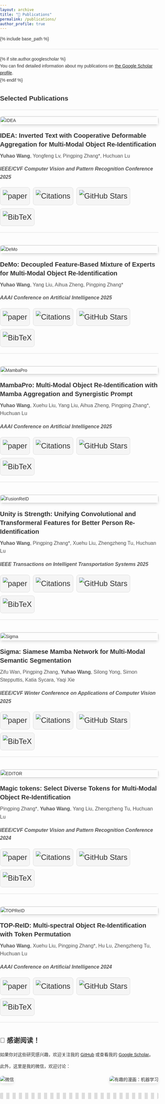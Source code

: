 ```yaml
---
layout: archive
title: "📖 Publications"
permalink: /publications/
author_profile: true
---
```


<style>
  /* 全局样式 */
  body {
    font-family: 'Helvetica', Arial, sans-serif;
    line-height: 1.6;
    color: #333;
    margin: 0;
    padding: 0;
  }

  .publications-container {
    max-width: 800px; /* 容器最大宽度 */
    margin: 0 ;
  }

  /* 发表条目样式 */
  .publication-entry {
    display: flex;
    flex-direction: column; /* 垂直排列 */
    align-items: flex-start; /* 内容左对齐 */
    margin-bottom: 40px;
    border-bottom: 1px solid #ddd;
    padding-bottom: 20px;
  }

  /*.publication-entry:last-child {*/
  /*  border: none; !* 最后一个条目去掉底部边框 *!*/
  /*}*/

  .publication-image {
    width: 100%; /* 图片宽度占满容器 */
    max-width: 800px; /* 图片最大宽度 */
    height: auto;
    border-radius: 8px;
    box-shadow: 0px 4px 8px rgba(0, 0, 0, 0.1);
    margin-bottom: 20px; /* 图片与文本之间的间距 */
  }

  .publication-info {
    flex: 1;
    text-align: left; /* 确保文本左对齐 */
  }

  .publication-title {
    font-size: 20px;
    font-weight: bold;
    line-height: 1.4;
    margin: 0;
  }

  .publication-authors {
    font-size: 16px;
    color: #555;
    margin: 10px 0;
  }

  .publication-conference {
    font-style: italic;
    font-size: 16px;
    color: #555;
  }

  .publication-buttons {
    display: flex;
    gap: 10px; /* 按钮之间的间距 */
    margin-top: 20px;
    flex-wrap: wrap; /* 如果按钮过多，自动换行 */
  }

  .publication-button {
    display: inline-flex;
    align-items: center;
    justify-content: center;
    background-color: #f5f5f5;
    border: 1px solid #ddd;
    border-radius: 8px;
    padding: 8px 8px;
    font-size: 24px;
    text-decoration: none;
    color: #333;
    transition: background-color 0.3s ease;
  }

  .publication-button:hover {
    background-color: #e0e0e0;
  }

  .publication-button img {
    width: auto; /* 按照原始宽度显示 */
    height: auto; /* 按照原始高度显示 */
    margin-right: 0px;
  }

  hr {
    border: 0;
    height: 1px;
    background: #ddd;
    margin: 20px 0;
  }
</style>

{% include base_path %}

<hr>
{% if site.author.googlescholar %}
  <div class="wordwrap">
    You can find detailed information about my publications on <a href="{{site.author.googlescholar}}">the Google Scholar profile</a>.
  </div>
{% endif %}

<div class="publications-container">
  <h2>Selected Publications</h2>
  <hr>

  <!-- Publication 1 -->
  <div class="publication-entry">
    <img src="{{ base_path }}/images/IDEA.png" alt="IDEA" class="publication-image">
    <div class="publication-info">
      <h3 class="publication-title">
        IDEA: Inverted Text with Cooperative Deformable Aggregation for Multi-Modal Object Re-Identification
      </h3>
      <p class="publication-authors">
        <b>Yuhao Wang</b>, Yongfeng Lv, Pingping Zhang*, Huchuan Lu
      </p>
      <p class="publication-conference">
        <b>IEEE/CVF Computer Vision and Pattern Recognition Conference 2025</b>
      </p>
      <div class="publication-buttons">
        <a href="https://arxiv.org/abs/2503.10324" class="publication-button">
          <img src="https://img.shields.io/badge/-Paper-blue?logo=microsoftpowerpoint&logoColor=B7472A&labelColor=white&color=F5F5F5&style=flat" alt="paper">
        </a>
        <a href="https://scholar.google.com/citations?view_op=view_citation&hl=zh-CN&user=WZvjVLkAAAAJ&citation_for_view=WZvjVLkAAAAJ:5nxA0vEk-isC" class="publication-button">
          <img src="https://img.shields.io/badge/dynamic/json?logo=Google%20Scholar&url=https%3A%2F%2Fcdn.jsdelivr.net%2Fgh%2F924973292%2F924973292.github.io%40google-scholar-stats%2Fgoogle_scholar_crawler%2Fresults%2Fgs_data.json&query=$.publications['WZvjVLkAAAAJ:5nxA0vEk-isC'].num_citations&labelColor=f6f6f6&color=9cf&style=flat&label=Citations" alt="Citations">
        </a>
        <a href="https://github.com/924973292/IDEA" class="publication-button">
          <img src="https://img.shields.io/github/stars/924973292/IDEA?style=social" alt="GitHub Stars">
        </a>
        <a href="{{ base_path }}/ciations/IDEA.md" class="publication-button">
          <img src="https://img.shields.io/badge/-BibTeX-blue?labelColor=white&color=F5F5F5&logo=latex&logoColor=008080" alt="BibTeX">
        </a>
      </div>
    </div>
  </div>

  <!-- Publication 2 -->
  <div class="publication-entry">
    <img src="{{ base_path }}/images/DeMo.png" alt="DeMo" class="publication-image">
    <div class="publication-info">
      <h3 class="publication-title">
        DeMo: Decoupled Feature-Based Mixture of Experts for Multi-Modal Object Re-Identification
      </h3>
      <p class="publication-authors">
        <b>Yuhao Wang</b>, Yang Liu, Aihua Zheng, Pingping Zhang*
      </p>
      <p class="publication-conference">
        <b>AAAI Conference on Artificial Intelligence 2025</b>
      </p>
      <div class="publication-buttons">
        <a href="https://arxiv.org/abs/2412.10650" class="publication-button">
          <img src="https://img.shields.io/badge/-Paper-blue?logo=microsoftpowerpoint&logoColor=B7472A&labelColor=white&color=F5F5F5&style=flat" alt="paper">
        </a>
        <a href="https://scholar.google.com/citations?view_op=view_citation&hl=zh-CN&user=WZvjVLkAAAAJ&citation_for_view=WZvjVLkAAAAJ:hqOjcs7Dif8C" class="publication-button">
          <img src="https://img.shields.io/badge/dynamic/json?logo=Google%20Scholar&url=https%3A%2F%2Fcdn.jsdelivr.net%2Fgh%2F924973292%2F924973292.github.io%40google-scholar-stats%2Fgoogle_scholar_crawler%2Fresults%2Fgs_data.json&query=$.publications['WZvjVLkAAAAJ:hqOjcs7Dif8C'].num_citations&labelColor=f6f6f6&color=9cf&style=flat&label=Citations" alt="Citations">
        </a>
        <a href="https://github.com/924973292/DeMo" class="publication-button">
          <img src="https://img.shields.io/github/stars/924973292/DeMo?style=social" alt="GitHub Stars">
        </a>
        <a href="{{ base_path }}/ciations/DeMo.md" class="publication-button">
          <img src="https://img.shields.io/badge/-BibTeX-blue?labelColor=white&color=F5F5F5&logo=latex&logoColor=008080" alt="BibTeX">
        </a>
      </div>
    </div>
  </div>

  <!-- Publication 3 -->
  <div class="publication-entry">
    <img src="{{ base_path }}/images/MambaPro.png" alt="MambaPro" class="publication-image">
    <div class="publication-info">
      <h3 class="publication-title">
        MambaPro: Multi-Modal Object Re-Identification with Mamba Aggregation and Synergistic Prompt
      </h3>
      <p class="publication-authors">
        <b>Yuhao Wang</b>, Xuehu Liu, Yang Liu, Aihua Zheng, Pingping Zhang*, Huchuan Lu
      </p>
      <p class="publication-conference">
        <b>AAAI Conference on Artificial Intelligence 2025</b>
      </p>
      <div class="publication-buttons">
        <a href="https://arxiv.org/abs/2412.10707" class="publication-button">
          <img src="https://img.shields.io/badge/-Paper-blue?logo=microsoftpowerpoint&logoColor=B7472A&labelColor=white&color=F5F5F5&style=flat" alt="paper">
        </a>
        <a href="https://scholar.google.com/citations?view_op=view_citation&hl=zh-CN&user=WZvjVLkAAAAJ&citation_for_view=WZvjVLkAAAAJ:ufrVoPGSRksC" class="publication-button">
          <img src="https://img.shields.io/badge/dynamic/json?logo=Google%20Scholar&url=https%3A%2F%2Fcdn.jsdelivr.net%2Fgh%2F924973292%2F924973292.github.io%40google-scholar-stats%2Fgoogle_scholar_crawler%2Fresults%2Fgs_data.json&query=$.publications['WZvjVLkAAAAJ:ufrVoPGSRksC'].num_citations&labelColor=f6f6f6&color=9cf&style=flat&label=Citations" alt="Citations">
        </a>
        <a href="https://github.com/924973292/MambaPro" class="publication-button">
          <img src="https://img.shields.io/github/stars/924973292/MambaPro?style=social" alt="GitHub Stars">
        </a>
        <a href="{{ base_path }}/ciations/MambaPro.md" class="publication-button">
          <img src="https://img.shields.io/badge/-BibTeX-blue?labelColor=white&color=F5F5F5&logo=latex&logoColor=008080" alt="BibTeX">
        </a>
      </div>
    </div>
  </div>

  <!-- Publication 4 -->
  <div class="publication-entry">
    <img src="{{ base_path }}/images/FusionReID.png" alt="FusionReID" class="publication-image">
    <div class="publication-info">
      <h3 class="publication-title">
        Unity is Strength: Unifying Convolutional and Transformeral Features for Better Person Re-Identification
      </h3>
      <p class="publication-authors">
        <b>Yuhao Wang</b>, Pingping Zhang*, Xuehu Liu, Zhengzheng Tu, Huchuan Lu
      </p>
      <p class="publication-conference">
        <b>IEEE Transactions on Intelligent Transportation Systems 2025</b>
      </p>
      <div class="publication-buttons">
        <a href="https://arxiv.org/abs/2412.17239" class="publication-button">
          <img src="https://img.shields.io/badge/-Paper-blue?logo=microsoftpowerpoint&logoColor=B7472A&labelColor=white&color=F5F5F5&style=flat" alt="paper">
        </a>
        <a href="https://scholar.google.com/citations?view_op=view_citation&hl=zh-CN&user=WZvjVLkAAAAJ&citation_for_view=WZvjVLkAAAAJ:Y0pCki6q_DkC" class="publication-button">
          <img src="https://img.shields.io/badge/dynamic/json?logo=Google%20Scholar&url=https%3A%2F%2Fcdn.jsdelivr.net%2Fgh%2F924973292%2F924973292.github.io%40google-scholar-stats%2Fgoogle_scholar_crawler%2Fresults%2Fgs_data.json&query=$.publications['WZvjVLkAAAAJ:Y0pCki6q_DkC'].num_citations&labelColor=f6f6f6&color=9cf&style=flat&label=Citations" alt="Citations">
        </a>
        <a href="https://github.com/924973292/FusionReID" class="publication-button">
          <img src="https://img.shields.io/github/stars/924973292/FusionReID?style=social" alt="GitHub Stars">
        </a>
        <a href="{{ base_path }}/ciations/FusionReID.md" class="publication-button">
          <img src="https://img.shields.io/badge/-BibTeX-blue?labelColor=white&color=F5F5F5&logo=latex&logoColor=008080" alt="BibTeX">
        </a>
      </div>
    </div>
  </div>

  <!-- Publication 5 -->
  <div class="publication-entry">
    <img src="{{ base_path }}/images/Sigma.png" alt="Sigma" class="publication-image">
    <div class="publication-info">
      <h3 class="publication-title">
        Sigma: Siamese Mamba Network for Multi-Modal Semantic Segmentation
      </h3>
      <p class="publication-authors">
        Zifu Wan, Pingping Zhang, <b>Yuhao Wang</b>, Silong Yong, Simon Stepputtis, Katia Sycara, Yaqi Xie
      </p>
      <p class="publication-conference">
        <b>IEEE/CVF Winter Conference on Applications of Computer Vision 2025</b>
      </p>
      <div class="publication-buttons">
        <a href="https://arxiv.org/abs/2404.04256" class="publication-button">
          <img src="https://img.shields.io/badge/-Paper-blue?logo=microsoftpowerpoint&logoColor=B7472A&labelColor=white&color=F5F5F5&style=flat" alt="paper">
        </a>
        <a href="https://scholar.google.com/citations?view_op=view_citation&hl=zh-CN&user=WZvjVLkAAAAJ&citation_for_view=WZvjVLkAAAAJ:qjMakFHDy7sC" class="publication-button">
          <img src="https://img.shields.io/badge/dynamic/json?logo=Google%20Scholar&url=https%3A%2F%2Fcdn.jsdelivr.net%2Fgh%2F924973292%2F924973292.github.io%40google-scholar-stats%2Fgoogle_scholar_crawler%2Fresults%2Fgs_data.json&query=$.publications['WZvjVLkAAAAJ:qjMakFHDy7sC'].num_citations&labelColor=f6f6f6&color=9cf&style=flat&label=Citations" alt="Citations">
        </a>
        <a href="https://github.com/zifuwan/Sigma" class="publication-button">
          <img src="https://img.shields.io/github/stars/zifuwan/Sigma?style=social" alt="GitHub Stars">
        </a>
        <a href="{{ base_path }}/ciations/Sigma.md" class="publication-button">
          <img src="https://img.shields.io/badge/-BibTeX-blue?labelColor=white&color=F5F5F5&logo=latex&logoColor=008080" alt="BibTeX">
        </a>
      </div>
    </div>
  </div>

  <!-- Publication 6 -->
  <div class="publication-entry">
    <img src="{{ base_path }}/images/EDITOR.png" alt="EDITOR" class="publication-image">
    <div class="publication-info">
      <h3 class="publication-title">
        Magic tokens: Select Diverse Tokens for Multi-Modal Object Re-Identification
      </h3>
      <p class="publication-authors">
        Pingping Zhang*, <b>Yuhao Wang</b>, Yang Liu, Zhengzheng Tu, Huchuan Lu
      </p>
      <p class="publication-conference">
        <b>IEEE/CVF Computer Vision and Pattern Recognition Conference 2024</b>
      </p>
      <div class="publication-buttons">
        <a href="https://openaccess.thecvf.com/content/CVPR2024/html/Zhang_Magic_Tokens_Select_Diverse_Tokens_for_Multi-modal_Object_Re-Identification_CVPR_2024_paper.html" class="publication-button">
          <img src="https://img.shields.io/badge/-Paper-blue?logo=microsoftpowerpoint&logoColor=B7472A&labelColor=white&color=F5F5F5&style=flat" alt="paper">
        </a>
        <a href="https://scholar.google.com/citations?view_op=view_citation&hl=zh-CN&user=WZvjVLkAAAAJ&citation_for_view=WZvjVLkAAAAJ:2osOgNQ5qMEC" class="publication-button">
          <img src="https://img.shields.io/badge/dynamic/json?logo=Google%20Scholar&url=https%3A%2F%2Fcdn.jsdelivr.net%2Fgh%2F924973292%2F924973292.github.io%40google-scholar-stats%2Fgoogle_scholar_crawler%2Fresults%2Fgs_data.json&query=$.publications['WZvjVLkAAAAJ:2osOgNQ5qMEC'].num_citations&labelColor=f6f6f6&color=9cf&style=flat&label=Citations" alt="Citations">
        </a>
        <a href="https://github.com/924973292/EDITOR" class="publication-button">
          <img src="https://img.shields.io/github/stars/924973292/EDITOR?style=social" alt="GitHub Stars">
        </a>
        <a href="{{ base_path }}/ciations/EDITOR.md" class="publication-button">
          <img src="https://img.shields.io/badge/-BibTeX-blue?labelColor=white&color=F5F5F5&logo=latex&logoColor=008080" alt="BibTeX">
        </a>
      </div>
    </div>
  </div>

  <!-- Publication 7 -->
  <div class="publication-entry">
    <img src="{{ base_path }}/images/TOPReID.png" alt="TOPReID" class="publication-image">
    <div class="publication-info">
      <h3 class="publication-title">
        TOP-ReID: Multi-spectral Object Re-Identification with Token Permutation
      </h3>
      <p class="publication-authors">
        <b>Yuhao Wang</b>, Xuehu Liu, Pingping Zhang*, Hu Lu, Zhengzheng Tu, Huchuan Lu
      </p>
      <p class="publication-conference">
        <b>AAAI Conference on Artificial Intelligence 2024</b>
      </p>
      <div class="publication-buttons">
        <a href="https://ojs.aaai.org/index.php/AAAI/article/view/28388" class="publication-button">
          <img src="https://img.shields.io/badge/-Paper-blue?logo=microsoftpowerpoint&logoColor=B7472A&labelColor=white&color=F5F5F5&style=flat" alt="paper">
        </a>
        <a href="https://scholar.google.com/citations?view_op=view_citation&hl=zh-CN&user=WZvjVLkAAAAJ&citation_for_view=WZvjVLkAAAAJ:IjCSPb-OGe4C" class="publication-button">
          <img src="https://img.shields.io/badge/dynamic/json?logo=Google%20Scholar&url=https%3A%2F%2Fcdn.jsdelivr.net%2Fgh%2F924973292%2F924973292.github.io%40google-scholar-stats%2Fgoogle_scholar_crawler%2Fresults%2Fgs_data.json&query=$.publications['WZvjVLkAAAAJ:IjCSPb-OGe4C'].num_citations&labelColor=f6f6f6&color=9cf&style=flat&label=Citations" alt="Citations">
        </a>
        <a href="https://github.com/924973292/TOP-ReID" class="publication-button">
          <img src="https://img.shields.io/github/stars/924973292/TOP-ReID?style=social" alt="GitHub Stars">
        </a>
        <a href="{{ base_path }}/ciations/TOPReID.md" class="publication-button">
          <img src="https://img.shields.io/badge/-BibTeX-blue?labelColor=white&color=F5F5F5&logo=latex&logoColor=008080" alt="BibTeX">
        </a>
      </div>
    </div>
  </div>
</div>

<div class="fun-section">
  <h2>🎉 感谢阅读！</h2>
  <p>如果你对这些研究感兴趣，欢迎关注我的 <a href="https://github.com/924973292">GitHub</a> 或查看我的 <a href="https://scholar.google.com/citations?user=WZvjVLkAAAAJ">Google Scholar</a>。</p>
  <p>此外，这里是我的微信，欢迎讨论：</p>

  <!-- 并列图片 -->
  <div class="image-container">
    <img src="{{ base_path }}/images/wechat.jpg" alt="微信" class="sub-image">
    <img src="https://imgs.xkcd.com/comics/machine_learning.png" alt="有趣的漫画：机器学习" class="sub-image">
  </div>

  <!-- 围栏装饰 -->
  <div class="fence-decoration"></div>
</div>

<style>
  /* 并列图片样式 */
  .image-container {
    display: flex;
    justify-content: space-between; /* 图片之间留有间距 */
    align-items: center; /* 垂直居中对齐 */
    margin-top: 20px;
  }
  .sub-image {
    max-width: 48%; /* 每张图片占容器的一半宽度 */
    height: auto;
    border-radius: 8px;
    box-shadow: 0px 4px 8px rgba(0, 0, 0, 0.1);
  }

  /* 围栏装饰样式 */
  .fence-decoration {
    width: 100%;
    height: 20px;
    background: repeating-linear-gradient(
      90deg,
      #ddd,
      #ddd 10px,
      transparent 10px,
      transparent 20px
    );
    margin-top: 30px;
    border-radius: 4px;
  }
</style>